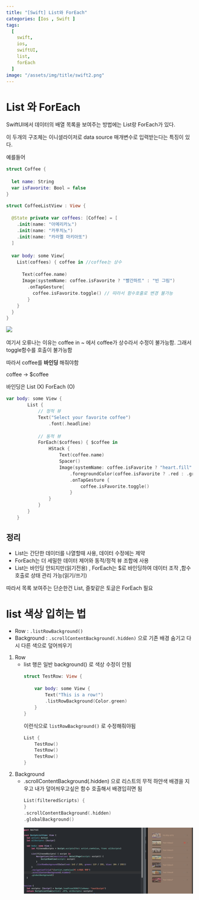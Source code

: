 ```yaml
---
title: "[Swift] List와 ForEach"
categories: [Ios , Swift ]
tags:
  [
    swift,
    ios,
    swiftUI,
    list,
    forEach
  ] 
image: "/assets/img/title/swift2.png"
---
```

# List 와 ForEach 

SwiftUI에서 데이터의 배열 목록을 보여주는 방법에는 List랑 ForEach가 있다.

이 두개의 구조체는 이니셜라이저로 data source 매개변수로 입력받는다는 특징이 있다.

예를들어
```swift
struct Coffee {

  let name: String
  var isFavorite: Bool = false
}
```

```swift
struct CoffeeListView : View {

  @State private var coffees: [Coffee] = [
    .init(name: "아메리카노")
    .init(name: "카푸치노")
    .init(name: "카라멜 마키아또")
  ]

  var body: some View{
    List(coffees) { coffee in //coffee는 상수
      
      Text(coffee.name)
      Image(systemName: coffee.isFavorite ? "빨간하트" : "빈 그림")
        .onTapGesture{
          coffee.isFavorite.toggle() // 따라서 함수호출로 변경 불가능
        }
    }
  }
}

```

![](https://miro.medium.com/v2/resize:fit:1168/format:webp/1*iCiV7IabIoiTkoi7ZrcYEg.png)

여기서 오류나는 이유는 coffee in ~ 에서 coffee가 상수라서 수정이 불가능함. 그래서 toggle함수를 호출이 불가능함

따라서 coffee를 **바인딩** 해줘야함 

coffee -> $coffee

바인딩은 List (X) ForEach (O)

```swift
var body: some View {
        List {
            // 정적 뷰
            Text("Select your favorite coffee")
                .font(.headline)

            // 동적 뷰
            ForEach($coffees) { $coffee in
                HStack {
                    Text(coffee.name)
                    Spacer()
                    Image(systemName: coffee.isFavorite ? "heart.fill" : "heart")
                        .foregroundColor(coffee.isFavorite ? .red : .gray)
                        .onTapGesture {
                            coffee.isFavorite.toggle()
                        }
                }
            }
        }
    }
```

## 정리
* List는 간단한 데이터를 나열할때 사용, 데이터 수정에는 제약
* ForEach는 더 세밀한 데이터 제어와 동적/정적 뷰 조합에 사용
* List는 바인딩 안되지만(읽기전용) , ForEach는 $로 바인딩하여 데이터 조작 ,함수호출로 상태 관리 가능(읽기/쓰기)

따라서 목록 보여주는 단순한건 List, 즐찾같은 토글은 ForEach 필요

# list 색상 입히는 법
*  Row : `.listRowBackground()`
*  Background : `.scrollContentBackground(.hidden)` 으로 기존 배경 숨기고 다시 다른 색으로 덮어씌우기

1. Row
    * list 행은 일반 background() 로 색상 수정이 안됨
      ```swift
      struct TestRow: View {

          var body: some View {
              Text("This is a row!")
              .listRowBackground(Color.green)
          }
      }
      ```
      이런식으로 `listRowBackground()` 로 수정해줘야됨 
      ```swift
      List {
          TestRow()
          TestRow()
          TestRow()
      }
      ```
2. Background
    * .scrollContentBackground(.hidden) 으로 리스트의 무적 하얀색 배경을 지우고 내가 덮어씌우고싶은 함수 호출해서 배경입히면 됨
      ```swift
      List(filteredScripts) {
      }
      .scrollContentBackground(.hidden)
      .globalBackground()
      ```
      ![](/assets/img/Feb-02-2025%2022-23-01.gif)
      